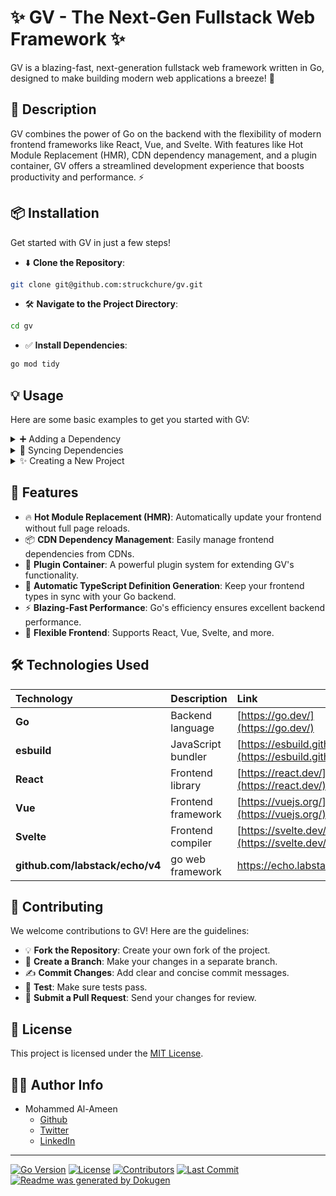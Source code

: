 # ✨ GV - The Next-Gen Fullstack Web Framework ✨

GV is a blazing-fast, next-generation fullstack web framework written in Go, designed to make building modern web applications a breeze! 💨

## 🚀 Description

GV combines the power of Go on the backend with the flexibility of modern frontend frameworks like React, Vue, and Svelte. With features like Hot Module Replacement (HMR), CDN dependency management, and a plugin container, GV offers a streamlined development experience that boosts productivity and performance. ⚡

## 📦 Installation

Get started with GV in just a few steps!

- ⬇️ **Clone the Repository**:

```bash
git clone git@github.com:struckchure/gv.git
```

- 🛠️ **Navigate to the Project Directory**:

```bash
cd gv
```

- ✅ **Install Dependencies**:

```bash
go mod tidy
```

## 💡 Usage

Here are some basic examples to get you started with GV:

<details>
<summary>➕ Adding a Dependency</summary>

To add a new dependency to your project, use the `add` command:

```bash
gv add esm:react@19.1.0
```

This command updates the `config.yaml` file and installs the necessary TypeScript definitions.

</details>

<details>
<summary>🔄 Syncing Dependencies</summary>

To sync your project's dependencies based on the `config.yaml` file, use the `sync` command:

```bash
gv sync
```

This ensures all dependencies are installed and up-to-date.

</details>

<details>
<summary>✨ Creating a New Project</summary>
To create a new project using one of the provided templates:

1.  Run the `new` command:

```bash
gv new
```

2. Follow the prompts to enter your project name, package name, and choose a template (Blank, React, Vue, Svelte).

3. GV will set up the project structure and install the necessary dependencies.
</details>

## 🌟 Features

- 🔥 **Hot Module Replacement (HMR)**: Automatically update your frontend without full page reloads.
- 📦 **CDN Dependency Management**: Easily manage frontend dependencies from CDNs.
- 🔌 **Plugin Container**: A powerful plugin system for extending GV's functionality.
- 📝 **Automatic TypeScript Definition Generation**: Keep your frontend types in sync with your Go backend.
- ⚡ **Blazing-Fast Performance**: Go's efficiency ensures excellent backend performance.
- 🧩 **Flexible Frontend**: Supports React, Vue, Svelte, and more.

## 🛠️ Technologies Used

| Technology                      | Description        | Link                                                     |
| :------------------------------ | :----------------- | :------------------------------------------------------- |
| **Go**                          | Backend language   | [https://go.dev/](https://go.dev/)                       |
| **esbuild**                     | JavaScript bundler | [https://esbuild.github.io/](https://esbuild.github.io/) |
| **React**                       | Frontend library   | [https://react.dev/](https://react.dev/)                 |
| **Vue**                         | Frontend framework | [https://vuejs.org/](https://vuejs.org/)                 |
| **Svelte**                      | Frontend compiler  | [https://svelte.dev/](https://svelte.dev/)               |
| **github.com/labstack/echo/v4** | go web framework   | https://echo.labstack.com/                               |

## 🤝 Contributing

We welcome contributions to GV! Here are the guidelines:

- 💡 **Fork the Repository**: Create your own fork of the project.
- 🌿 **Create a Branch**: Make your changes in a separate branch.
- ✍️ **Commit Changes**: Add clear and concise commit messages.
- 🧪 **Test**: Make sure tests pass.
- 🚀 **Submit a Pull Request**: Send your changes for review.

## 📜 License

This project is licensed under the [MIT License](LICENSE).

## 👨‍💻 Author Info

- Mohammed Al-Ameen
  - [Github](https://github.com/struckchure)
  - [Twitter](https://twitter.com/)
  - [LinkedIn](https://linkedin.com/)

---

[![Go Version](https://img.shields.io/github/go-mod/go-version/struckchure/gv)](https://go.dev/)
[![License](https://img.shields.io/github/license/struckchure/gv)](LICENSE)
[![Contributors](https://img.shields.io/github/contributors/struckchure/gv)](https://github.com/struckchure/gv/graphs/contributors)
[![Last Commit](https://img.shields.io/github/last-commit/struckchure/gv)](https://github.com/struckchure/gv/commits/main)
[![Readme was generated by Dokugen](https://img.shields.io/badge/Readme%20was%20generated%20by-Dokugen-brightgreen)](https://www.npmjs.com/package/dokugen)
